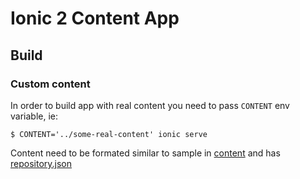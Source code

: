 # Ionic 2 Content App

## Build ##

### Custom content ###

In order to build app with real content you need to pass  `CONTENT` env variable, ie: 

    $ CONTENT='../some-real-content' ionic serve 

Content need to be formated similar to sample in [content](content) and has [repository.json](content/repository.json)
 
